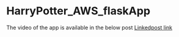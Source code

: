 # HarryPotter_AWS_flaskApp
The video of the app is available in the below post 
[Linkedpost link](https://www.linkedin.com/posts/sruthi-reddy_hi-potterheads-and-everyone-i-have-been-activity-6762544495541182464-M0Nd)
